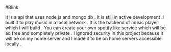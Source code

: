 #Blink

It is a api that uses node js and mongo db . It is still in active development .I built it to play music in a local network . 
It is the backend of music player which I will build . You can create your own spotify like service which will be ad free and completely private .  I ignored security in this project because it will be on my home server and I made it to be on home servers
accessible locally . 
